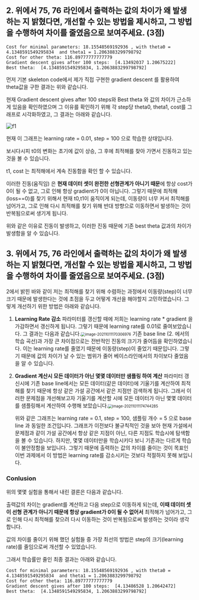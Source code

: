 ## 2. 위에서 75, 76 라인에서 출력하는 값의 차이가 왜 발생하는 지 밝혔다면, 개선할 수 있는 방법을 제시하고, 그 방법을 수행하여 차이를 줄였음으로 보여주세요. (3점)

```
Cost for minimal parameters: 18.15548569192936 , with theta0 = 4.1348591549295834  and theta1 = 1.2063883299798792
Cost for other theta: 116.89777777777779
Gradient descent gives after 100 steps:  [4.13492037 1.20675222]
Best theta:  [4.1348591549295834, 1.2063883299798792]
```

먼저 기본 skeleton code에서 제가 직접 구현한 gradient descent 를 활용하여 theta값을 구한 결과는 위와 같습니다.

현재 Gradient descent gives after 100 steps와 Best theta 와 값의 차이가 근소하게 있음을 확인하였으며 그 이유를 확인하기 위해 각 step당 theta0, theta1, cost를 그래프로 시각화하였고, 그 결과는 아래와 같습니다.



![f1](C:\Users\hyunsoo\3_2\Machine_Learning\f1.png)

현재 이 그래프는 learning rate = 0.01, step = 100 으로 학습한 상태입니다.

보시다시피 t0의 변화는 초기에 값이 상승, 그 후에 최적해를 찾아 가면서 진동하고 있는 것을 볼 수 있습니다.

t1, cost 는 최적해에서 계속 진동함을 확인 할 수 있습니다.

이러한 진동(움직임) 은 **현재 데이터 셋이 완전한 선형관계가 아니기 때문**에 항상 cost가 0이 될 수 없고, 그로 인해 항상 gradient가 0이 아닙니다. 그렇기 때문에 최적해(loss==0)를 찾기 위해서 현재 t0,t1이 움직이게 되는데, 이동량이 너무 커서 최적해를 넘어가고, 그로 인해 다시 최적해를 찾기 위해 반대 방향으로 이동하면서 발생하는 것이 반복됨으로써 생기게 됩니다.

위와 같은 이유로 진동이 발생하고,  이러한 진동 때문에 기존 best theta 값과의 차이가 발생함을 알 수 있습니다.



## 3. 위에서 75, 76 라인에서 출력하는 값의 차이가 왜 발생하는 지 밝혔다면, 개선할 수 있는 방법을 제시하고, 그 방법을 수행하여 차이를 줄였음으로 보여주세요. (3점)

2에서 밝힌 바와 같이 저는 최적해를 찾기 위해 수렴하는 과정에서 이동량(step)이 너무 크기 때문에 발생한다는 것에 초점을 두고 어떻게 개선을 해야할지 고민하였습니다. 그렇게 개선하기 위한 방법은 아래와 같습니다.

1. **Learning Rate 감소**
   파라미터를 갱신할 때에 저희는 learning rate * gradient 을 가감하면서 갱신하게 됩니다. 그렇기 때문에 learning rate를 0.01로 줄여보았습니다. 그 결과는 다음과 같습니다.<img src="C:\Users\hyunsoo\AppData\Roaming\Typora\typora-user-images\image-20211011170306976.png" alt="image-20211011170306976" style="zoom:70%;" />
   기존 base line (2. 에서의 학습 곡선)과 가장 큰 차이점으로는 전반적인 진동의 크기가 줄어듬을 확인하였습니다. 이는 learning rate를 줄였기 때문에 이동량(step)이 줄었기 때문입니다. 그렇기 때문에 값의 차이가 날 수 있는 범위가 줄어 베이스라인에서의 차이보다 줄었음을 알 수 있습니다.

2. **Gradient 계산시 모든 데이터가 아닌 몇몇 데이터만 샘플링 하여 계산**
   파라미터 갱신시에 기존 base line에서는 모든 데이터(같은 데이터)에 기울기를 계산하여 최적해를 찾기 때문에 항상 같은 가설 공간에서 같은 지점만 검색하게 됩니다. 그래서 이러한 문제점을 개선해보고자 기울기를 계산할 시에 모든 데이터가 아닌 몇몇 데이터를 샘플링해서 계산하여 수행해 보았습니다.<img src="C:\Users\hyunsoo\AppData\Roaming\Typora\typora-user-images\image-20211011174744285.png" alt="image-20211011174744285" style="zoom:70%;" />

   위와 같은 그래프는 learning rate = 0.1, step = 100, 샘플링 개수 = 5 으로 base line 과 동일한 조건입니다.
   그래프가 이전보다 불규칙적인 것을 보아 현재 가설에서 문제점과 같이 가설 공간에서 항상 같은 지점이 아닌, 다른 지점도 학습시에 탐색함을 볼 수 있습니다.
   하지만, 몇몇 데이터만을 학습시키다 보니 기존과는 다르게 학습이 불안정함을 보입니다. 그렇기 때문에 출력하는 값의 차이를 줄이는 것이 목표인 이번 과제에서 이 방법은 learning rate를 감소시키는 것보다 적절하지 못해 보입니다.

### Conlusion

위의 몇몇 실험을 통해서 내린 결론은 다음과 같습니다.

출력값의 차이는 gradient를 계산하고 다음 step으로 이동하게 되는데, **이때 데이터 셋이 선형 관계가 아니기 때문에 항상 gradient가 0이 될 수 없어서** 최적해가 넘어가고, 그로 인해 다시 최적해를 찾으려 다시 이동하는 것이 반복됨으로써 발생하는 것이라 생각합니다.

값의 차이를 줄이기 위해 했던 실험들 중 가장 최선의 방법은  step의 크기(learning rate)를 줄임으로써 개선할 수 있었습니다.

그래서 학습률만 줄인 최종 결과는 아래와 같습니다.

```
Cost for minimal parameters: 18.15548569192936 , with theta0 = 4.1348591549295834  and theta1 = 1.2063883299798792
Cost for other theta: 116.89777777777779
Gradient descent gives after 100 steps:  [4.13486528 1.20642472]
Best theta:  [4.1348591549295834, 1.2063883299798792]
```


